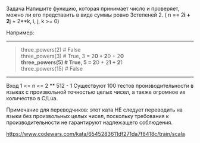Задача
Напишите функцию, которая принимает число и проверяет, можно ли его представить в виде суммы ровно 3степеней 2. ( n == 2**i + 2**j + 2**k, i, j, k >= 0)

Например:

***
> three_powers(2)  # False  
> three_powers(3)  # True, 3 = 2**0 + 2**0 + 2**0  
> three_powers(5)  # True, 5 = 2**0 + 2**1 + 2**1  
> three_powers(15) # False
***

Вход
1 <= n <= 2 ** 512 - 1
Существуют 100 тестов производительности в языках с произвольной точностью целых чисел, а также огромное их количество в C/Lua.

Примечание для переводчиков: этот ката НЕ следует переводить на языки без произвольных целых чисел, поскольку требования к производительности не гарантируют надлежащего соблюдения.

https://www.codewars.com/kata/6545283611df271da7f8418c/train/scala